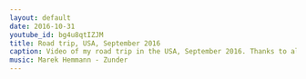 ```yaml
---
layout: default
date: 2016-10-31
youtube_id: bg4u8qtIZJM
title: Road trip, USA, September 2016
caption: Video of my road trip in the USA, September 2016. Thanks to all my special drivers, Alana, Anna and Adrien!
music: Marek Hemmann - Zunder
---
```

